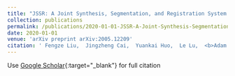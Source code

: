 ```yaml
---
title: "JSSR: A Joint Synthesis, Segmentation, and Registration System for 3D Multi-Modal Image Alignment of Large-scale Pathological CT Scans"
collection: publications
permalink: /publications/2020-01-01-JSSR-A-Joint-Synthesis-Segmentation-and-Registration-System-for-3D-Multi-Modal-Image-Alignment-of-Large-scale-Pathological-CT-Scans
date: 2020-01-01
venue: 'arXiv preprint arXiv:2005.12209'
citation: ' Fengze Liu,  Jingzheng Cai,  Yuankai Huo,  Le Lu,  <b>Adam P Harrison<b>, &quot;JSSR: A Joint Synthesis, Segmentation, and Registration System for 3D Multi-Modal Image Alignment of Large-scale Pathological CT Scans.&quot; arXiv preprint arXiv:2005.12209, 2020.'
---
```

Use [Google Scholar](https://scholar.google.com/scholar?q=JSSR:+A+Joint+Synthesis,+Segmentation,+and+Registration+System+for+3D+Multi+Modal+Image+Alignment+of+Large+scale+Pathological+CT+Scans){:target="_blank"} for full citation